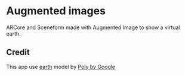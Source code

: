 # Augmented images

ARCore and Sceneform made with Augmented Image to show a virtual earth.

## Credit

This app use [earth][] model by [Poly by Google][pbg]

[earth]: https://poly.google.com/view/1I5ip-3VOfv
[pbg]: https://poly.google.com/user/4aEd8rQgKu2
